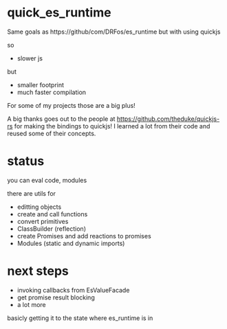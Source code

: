 # quick_es_runtime

Same goals as https://github/com/DRFos/es_runtime but with using quickjs

so 
* slower js

but
 
* smaller footprint 
* much faster compilation

For some of my projects those are a big plus!

A big thanks goes out to the people at https://github.com/theduke/quickjs-rs for making the bindings to quickjs!
I learned a lot from their code and reused some of their concepts.

# status

you can eval code, modules

there are utils for
* editting objects
* create and call functions
* convert primitives
* ClassBuilder (reflection)
* create Promises and add reactions to promises
* Modules (static and dynamic imports)

# next steps

* invoking callbacks from EsValueFacade
* get promise result blocking
* a lot more

basicly getting it to the state where es_runtime is in


